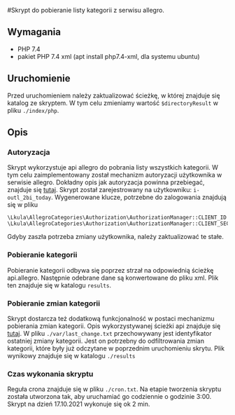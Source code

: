 #Skrypt do pobieranie listy kategorii z serwisu allegro.

## Wymagania
* PHP 7.4
* pakiet PHP 7.4 xml (apt install php7.4-xml, dla systemu ubuntu)

## Uruchomienie
Przed uruchomieniem należy zaktualizować ścieżkę, w której znajduje się katalog ze skryptem. W tym celu zmieniamy wartość
`$directoryResult` w pliku `./index/php`.
## Opis
### Autoryzacja
Skrypt wykorzystuje api allegro do pobrania listy wszystkich kategorii. W tym celu zaimplementowany został mechanizm
autoryzacji użytkownika w serwisie allegro. Dokładny opis jak autoryzacja powinna przebiegać, znajduje się
[tutaj](https://developer.allegro.pl/auth/#client-credentials-flow). Skrypt został zarejestrowany na użytkowniku: 
`i-outl_2bi_today`. Wygenerowane klucze, potrzebne do zalogowania znajdują się w pliku
```injectablephp
\Lkula\AllegroCategories\Authorization\AuthorizationManager::CLIENT_ID
\Lkula\AllegroCategories\Authorization\AuthorizationManager::CLIENT_SECRET
```
Gdyby zaszła potrzeba zmiany użytkownika, należy zaktualizować te stałe.

### Pobieranie kategorii
Pobieranie kategorii odbywa się poprzez strzał na odpowiednią ścieżkę api.allegro. Następnie odebrane dane są
konwertowane do pliku xml. Plik ten znajduje się w katalogu `results`.

### Pobieranie zmian kategorii
Skrypt dostarcza też dodatkową funkcjonalność w postaci mechanizmu pobierania zmian kategorii. Opis wykorzystywanej
ścieżki api znajduje się [tutaj](https://developer.allegro.pl/documentation/#operation/getCategoryEventsUsingGET_1).
W pliku `./var/last_change.txt` przechowywany jest identyfikator ostatniej zmiany kategorii. Jest on potrzebny do
odfiltrowania zmian kategorii, które były już odczytane w poprzednim uruchomieniu skrytu. Plik wynikowy znajduje się w 
katalogu `./results`

### Czas wykonania skryptu
Reguła crona znajduje się w pliku `./cron.txt`. Na etapie tworzenia skryptu została utworzona tak, aby uruchamiać go
codziennie o godzinie 3:00. Skrypt na dzień 17.10.2021 wykonuje się ok 2 min.